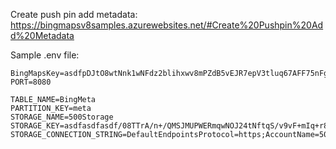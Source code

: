 Create push pin add metadata: https://bingmapsv8samples.azurewebsites.net/#Create%20Pushpin%20Add%20Metadata


Sample .env file: 

```
BingMapsKey=asdfpDJtO8wtNnk1wNFdz2blihxwv8mPZdB5vEJR7epV3tluq67AFF75nFgVGzMH
PORT=8080

TABLE_NAME=BingMeta
PARTITION_KEY=meta
STORAGE_NAME=500Storage
STORAGE_KEY=asdfasdfasdf/08TTrA/n+/QMSJMUPWERmqwNOJ24tNftqS/v9vF+mIq+r8pfB58f3yIzC343cnPQclxA==
STORAGE_CONNECTION_STRING=DefaultEndpointsProtocol=https;AccountName=500starter9eef;AccountKey=asdfasdfasdf/08TTrA/n+/QMSJMUPWERmqwNOJ24tNftqS/v9vF+mIq+r8pfB58f3yIzC343cnPQclxA==;EndpointSuffix=core.windows.net

```